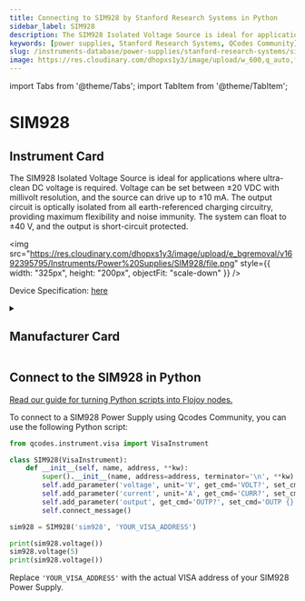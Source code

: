 ```yaml
---
title: Connecting to SIM928 by Stanford Research Systems in Python
sidebar_label: SIM928
description: The SIM928 Isolated Voltage Source is ideal for applications where ultra-clean DC voltage is required. Voltage can be set between ±20 VDC with millivolt resolution, and the source can drive up to ±10 mA. The output circuit is optically isolated from all earth-referenced charging circuitry, providing maximum flexibility and noise immunity. The system can float to ±40 V, and the output is short-circuit protected.
keywords: [power supplies, Stanford Research Systems, QCodes Community]
slug: /instruments-database/power-supplies/stanford-research-systems/sim928
image: https://res.cloudinary.com/dhopxs1y3/image/upload/w_600,q_auto,f_auto/e_bgremoval/v1692395795/Instruments/Power%20Supplies/SIM928/file.jpg
---
```


import Tabs from '@theme/Tabs';
import TabItem from '@theme/TabItem';

# SIM928

## Instrument Card

<div className="flex">

<div>

The SIM928 Isolated Voltage Source is ideal for applications where ultra-clean DC voltage is required. Voltage can be set between ±20 VDC with millivolt resolution, and the source can drive up to ±10 mA. The output circuit is optically isolated from all earth-referenced charging circuitry, providing maximum flexibility and noise immunity. The system can float to ±40 V, and the output is short-circuit protected.

</div>

<img src="https://res.cloudinary.com/dhopxs1y3/image/upload/e_bgremoval/v1692395795/Instruments/Power%20Supplies/SIM928/file.png" style={{ width: "325px", height: "200px", objectFit: "scale-down" }} />

</div>

<div className="flex text-center">

<p>Device Specification: <a target="\_blank" href="https://www.thinksrs.com/downloads/pdfs/catalog/SIM928c.pdf">here</a></p>

</div>

<details style={{ marginTop: "15px"}}>
<summary><h2>Manufacturer Card</h2></summary>

<img src="https://res.cloudinary.com/dhopxs1y3/image/upload/v1692806206/Instruments/Vendor%20Logos/Stanford_Research.png" style={{ width: "100%", height: "170px",objectFit: "scale-down" }} />

Stanford Research Systems is a maker of general test and measurement instruments. The company was founded in 1980, is privately held, and is not affiliated with Stanford University.

<ul>
  <li>Headquarters: USA</li>
  <li>Yearly Revenue (millions, USD): 25.0</li>
  <li>Vendor Website: <a href="https://www.thinksrs.com/">here</a></li>
</ul>
</details>

## Connect to the SIM928 in Python

[Read our guide for turning Python scripts into Flojoy nodes.](https://docs.flojoy.ai/custom-nodes/creating-custom-node/)
<Tabs>
<TabItem value="QCodes Community" label="QCodes Community">

To connect to a SIM928 Power Supply using Qcodes Community, you can use the following Python script:

```python
from qcodes.instrument.visa import VisaInstrument

class SIM928(VisaInstrument):
    def __init__(self, name, address, **kw):
        super().__init__(name, address=address, terminator='\n', **kw)
        self.add_parameter('voltage', unit='V', get_cmd='VOLT?', set_cmd='VOLT {:.3f}')
        self.add_parameter('current', unit='A', get_cmd='CURR?', set_cmd='CURR {:.3f}')
        self.add_parameter('output', get_cmd='OUTP?', set_cmd='OUTP {}', val_mapping={True: 'ON', False: 'OFF'})
        self.connect_message()

sim928 = SIM928('sim928', 'YOUR_VISA_ADDRESS')

print(sim928.voltage())
sim928.voltage(5)
print(sim928.voltage())
```

Replace `'YOUR_VISA_ADDRESS'` with the actual VISA address of your SIM928 Power Supply.

</TabItem>
</Tabs>